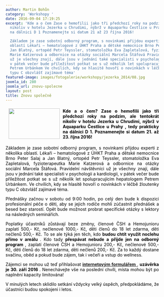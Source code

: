 ```yaml
---
author: Martin Bohůn
category: 'Workshopy '
date: 2016-09-04 17:19:25
excerpt: 'Kde a o čem Zase o hemofilii jako tři předchozí roky na podzim, ale tentokrát
  nikoliv v hotelu Jezerka u Chrudimi, nýbrž v Aquaparku Čestlice u Prahy, tedy prakticky
  na dálnici D 1 Poznamenejte si datum 21 až 23 října 2016!

  Základem je zase sobotní odborný program, s novinkami přijdou experti z několika
  oblastí Lékaři – hematologové z ÚHKT Praha a dětské nemocnice Brno Peter Salaj a
  Jan Blatný, ortopéd Petr Teyssler, stomatoložka Eva Zapletalová, fyzioterapeutka
  Marie Katzerová a odbornice na otázky sociální Marcela Štáfová Pravidelní návštěvníci
  už je všechny znají, dále jsou v jednání také specialisti v psychologii a kardiologii,
  v pátek večer bude příležitost potkat se s už několik let spolupracujícím hepatologem
  Petrem Urbánkem Ve chvílích, kdy se hlasitě hovoří o novinkách v léčbě žloutenky
  typu C obzvlášť zajímavé téma'
featured-image: images/fotogalerie/workshopy/jezerka_2014/08.jpg
joomla_id: 280
joomla_url: znovu-spolecne
layout: post
title: Znovu společně
---
```


<h4 style="text-align: justify;">
 <span style="color: #000000;">
  <img border="0" height="100" src="{{ site.baseurl }}/images/fotogalerie/workshopy/jezerka_2014/08.jpg" style="float: left; margin-left: 10px; margin-right: 10px;" width="168"/>
  Kde a o čem? Zase o hemofilii jako tři předchozí roky na podzim, ale tentokrát nikoliv v hotelu Jezerka u Chrudimi, nýbrž v
  <strong>
   Aquaparku Čestlice u Prahy
  </strong>
  , tedy prakticky na dálnici D 1. Poznamenejte si datum
  <strong>
   21. až 23. října 2016!
  </strong>
 </span>
</h4>
<p style="text-align: justify;">
 <span style="color: #000000;">
  Základem je zase sobotní odborný program, s novinkami přijdou experti z několika oblastí. Lékaři – hematologové z ÚHKT Praha a dětské nemocnice Brno Peter Salaj a Jan Blatný, ortopéd Petr Teyssler, stomatoložka Eva Zapletalová, fyzioterapeutka Marie Katzerová a odbornice na otázky sociální Marcela Štáfová. Pravidelní návštěvníci už je všechny znají, dále jsou v jednání také specialisti v psychologii a kardiologii, v pátek večer bude příležitost potkat se s už několik let spolupracujícím hepatologem Petrem Urbánkem. Ve chvílích, kdy se hlasitě hovoří o novinkách v léčbě žloutenky typu C obzvlášť zajímavé téma.
 </span>
</p>
<p style="text-align: justify;">
 <span style="color: #000000;">
  Přednášky začnou v sobotu od 9:00 hodin, po celý den bude k dispozici profesionální péče o děti, aby se jejich rodiče mohli zúčastnit přednášek a besed bez starostí. Opět bude možnost probrat specifické otázky s lektory na následných seminářích.
 </span>
</p>
<p style="text-align: justify;">
 <span style="color: #000000;">
  Poplatky účastníků zůstávají beze změny, členové ČSH a Hemojunioru zaplatí 500,- Kč, nečlenové 1000,- Kč, děti členů do 18 let zdarma, děti nečlenů 500,- Kč. To se ale týká jen těch, kdo
  <strong>
   budou chtít využít noclehu přímo v areálu
  </strong>
  . Kdo tady
  <strong>
   přespávat nebude a přijde jen na odborný program
  </strong>
  , zaplatí členové ČSH a Hemojunioru 200,- Kč, nečlenové 500,- Kč, děti členů do 18 let zdarma, děti nečlenů 200,- Kč. Za to každý dostane svačinu, oběd a pokud bude zájem, tak i večeři a vstup do wellness.
 </span>
</p>
<p style="text-align: justify;">
 <span style="color: #000000;">
  Zájemci se mohou už teď přihlašovat
 </span>
 <a href="index.php/cs/?option=com_chronoforms&amp;chronoform=Deadline-tabor" target="_blank" title="Deadline">
  <strong>
   internetovým formulářem
  </strong>
 </a>
 ,
 <span style="color: #000000;">
  <strong>
   uzávěrka je 30. září 2016
  </strong>
  . Nenechávejte vše na poslední chvíli, místa mohou být po naplnění kapacity limitována!
 </span>
</p>
<p style="text-align: justify;">
 <span style="color: #000000;">
  V minulých letech sklidilo setkání vždycky velký úspěch, předpokládáme, že účastníci budou spokojeni i letos.
 </span>
</p>